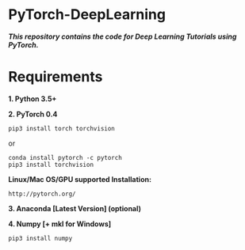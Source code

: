 # PyTorch-DeepLearning

***This repository contains the code for Deep Learning Tutorials using PyTorch.***

# Requirements

**1. Python 3.5+**

**2. PyTorch 0.4**
```
pip3 install torch torchvision
```

or 

```
conda install pytorch -c pytorch
pip3 install torchvision
```

**Linux/Mac OS/GPU supported Installation:**
```
http://pytorch.org/
```

**3. Anaconda [Latest Version] (optional)**

**4. Numpy [+ mkl for Windows]**
```
pip3 install numpy
```
